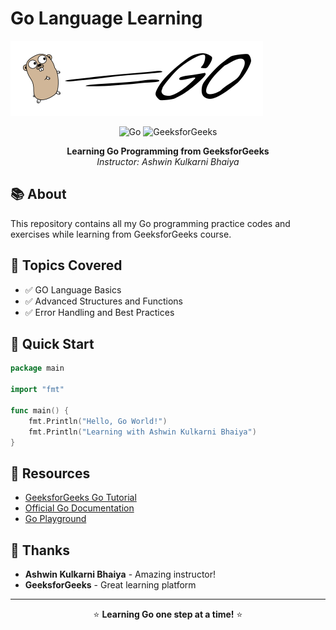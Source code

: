 # Go Language Learning

![Go Programming Language](https://raw.githubusercontent.com/SouravUpadhyay7/GO-Lang-/main/image/golang-horizontal.svg)


<div align="center">

![Go](https://img.shields.io/badge/Go-00ADD8?style=for-the-badge&logo=go&logoColor=white)
![GeeksforGeeks](https://img.shields.io/badge/GeeksforGeeks-0F9D58?style=for-the-badge&logo=geeksforgeeks&logoColor=white)

**Learning Go Programming from GeeksforGeeks**  
*Instructor: Ashwin Kulkarni Bhaiya*

</div>

## 📚 About

This repository contains all my Go programming practice codes and exercises while learning from GeeksforGeeks course.

## 🎯 Topics Covered

- ✅ GO Language Basics
- ✅ Advanced Structures and Functions
- ✅ Error Handling and Best Practices


## 🚀 Quick Start

```go
package main

import "fmt"

func main() {
    fmt.Println("Hello, Go World!")
    fmt.Println("Learning with Ashwin Kulkarni Bhaiya")
}
```

## 📖 Resources

- [GeeksforGeeks Go Tutorial](https://www.geeksforgeeks.org/golang/)
- [Official Go Documentation](https://golang.org/doc/)
- [Go Playground](https://play.golang.org/)

## 🙏 Thanks

- **Ashwin Kulkarni Bhaiya** - Amazing instructor!
- **GeeksforGeeks** - Great learning platform

---

<div align="center">

⭐ **Learning Go one step at a time!** ⭐

</div>
